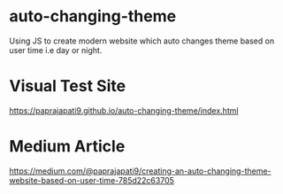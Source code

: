# auto-changing-theme
Using JS to create modern website which auto changes theme based on user time i.e day or night.

# Visual Test Site
https://paprajapati9.github.io/auto-changing-theme/index.html

# Medium Article
https://medium.com/@paprajapati9/creating-an-auto-changing-theme-website-based-on-user-time-785d22c63705
